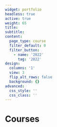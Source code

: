 ```yaml
---
widget: portfolio
headless: true
active: true
weight: 65
title:
subtitle:
content:
  page_type: course
  filter_default: 0
  filter_button:
    - name: '2022'
      tag: '2022'
design:
  columns: '1'
  view: 3
  flip_alt_rows: false
  background: {}
advanced:
  css_style: ''
  css_class: ''
---
```

# Courses

